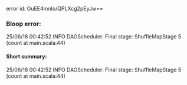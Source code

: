 error id: OuEE4mnIo/QPLXcg2pEyJw==
### Bloop error:

25/06/18 00:42:52 INFO DAGScheduler: Final stage: ShuffleMapStage 5 (count at main.scala:44)
#### Short summary: 

25/06/18 00:42:52 INFO DAGScheduler: Final stage: ShuffleMapStage 5 (count at main.scala:44)